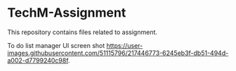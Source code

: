 # TechM-Assignment
This repository contains files related to assignment.

To do list manager UI screen shot 
https://user-images.githubusercontent.com/51115796/217446773-6245eb3f-db51-494d-a002-d7799240c98f.

